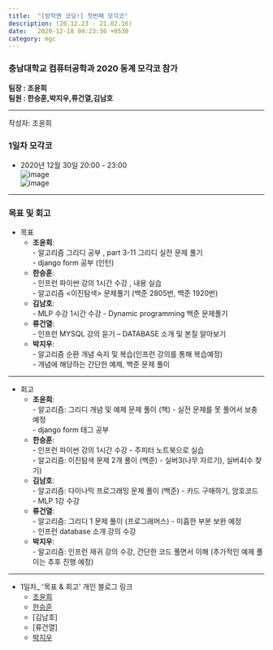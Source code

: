 ```yaml
---
title:  "[방학엔 코딩!] 첫번째 모각코"
description: (20.12.23 - 21.02.16)
date:   2020-12-18 04:23:36 +0530
category: mgc
---
```

### 충남대학교 컴퓨터공학과 2020 동계 모각코 참가
**팀장 : 조윤희**  
**팀원 : 한승훈,박지우,류건열,김남호**  

---


작성자: 조윤희    
### 1일차 모각코
+ 2020년 12월 30일 20:00 - 23:00  
![image](https://user-images.githubusercontent.com/26339800/103354997-6b6f6100-4af0-11eb-8216-056378dfb68d.png)  
![image](https://user-images.githubusercontent.com/26339800/103355006-71654200-4af0-11eb-856d-39bf29fb2726.png)  

---  

### 목표 및 회고  
+ 목표  
  - **조윤희**:   
        - 알고리즘 그리디 공부 , part 3-11 그리디 실전 문제 풀기  
        - django form 공부 (인턴)
  - **한승훈**:   
        - 인프런 파이썬 강의 1시간 수강 , 내용 실습  
        - 알고리즘 <이진탐색> 문제풀기 (백준 2805번, 백준 1920번)
  - **김남호**:   
        - MLP 수강 1시간 수강
        - Dynamic programming 백준 문제풀기     
  - **류건열**:   
        - 인프런 MYSQL 강의 듣기 –  DATABASE 소개 및 본질 알아보기
  - **박지우**:   
        - 알고리즘 순환 개념 숙지 및 복습(인프런 강의를 통해 복습예정)  
        - 개념에 해당하는 간단한 예제, 백준 문제 풀이  

---  

        
+ 회고  
  - **조윤희**:   
        - 알고리즘: 그리디 개념 및 예제 문제 풀이 (책) - 실전 문제를 못 풀어서 보충 예정   
        - django form 태그 공부  
  - **한승훈**:   
        - 인프런 파이썬 강의 1시간 수강 - 주피터 노트북으로 실습  
        - 알고리즘: 이진탐색 문제 2개 풀이 (백준) - 실버3(나무 자르기), 실버4(수 찾기)  
  - **김남호**:     
        - 알고리즘: 다이나믹 프로그래밍 문제 풀이 (백준) - 카드 구매하기, 암호코드  
        - MLP 1강 수강   
  - **류건열**:   
        - 알고리즘: 그리디 1 문제 풀이 (프로그래머스) - 미흡한 부분 보완 예정  
        - 인프런 database 소개 강의 수강  
  - **박지우**:   
        - 알고리즘: 인프런 재귀 강의 수강, 간단한 코드 풀면서 이해 (추가적인 예제 풀이는 추후 진행 예정)   
       
---           
   
+ 1일차_ '목표 & 회고' 개인 블로그 링크
  - [조윤희](https://uni2237.github.io/mgc/mgc-01/)  
  - [한승훈](https://gooriiie.github.io/2020-동계-모각코-1주차-목표와-회고/)  
  - [김남호]  
  - [류건열]
  - [박지우](https://jwpark6.github.io/WinterWeek1/)  
